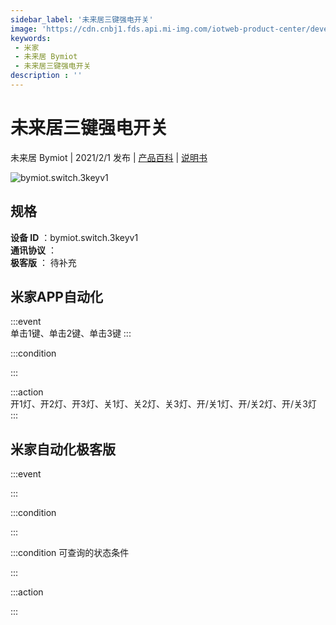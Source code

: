 ```yaml
---
sidebar_label: '未来居三键强电开关'
image: 'https://cdn.cnbj1.fds.api.mi-img.com/iotweb-product-center/developer_1630911898082CNlZtRfH.png?GalaxyAccessKeyId=AKVGLQWBOVIRQ3XLEW&Expires=9223372036854775807&Signature=cdESLurE1ibgWiBe7uXlweyT8ig='
keywords: 
 - 米家
 - 未来居 Bymiot
 - 未来居三键强电开关
description : ''
---
```

# 未来居三键强电开关

未来居 Bymiot | 2021/2/1 发布 | [产品百科](https://home.mi.com/webapp/content/baike/product/index.html?model=bymiot.switch.3keyv1/) | [说明书](https://home.mi.com/views/introduction.html?model=bymiot.switch.3keyv1&region=cn)

![bymiot.switch.3keyv1](https://cdn.cnbj1.fds.api.mi-img.com/iotweb-product-center/developer_1630911898082CNlZtRfH.png?GalaxyAccessKeyId=AKVGLQWBOVIRQ3XLEW&Expires=9223372036854775807&Signature=cdESLurE1ibgWiBe7uXlweyT8ig=)

## 规格  
> 
**设备 ID** ：bymiot.switch.3keyv1  
**通讯协议** ：  
**极客版**  ： 待补充 


## 米家APP自动化  

:::event  
单击1键、单击2键、单击3键
:::

:::condition  

:::

:::action   
开1灯、开2灯、开3灯、关1灯、关2灯、关3灯、开/关1灯、开/关2灯、开/关3灯
:::

## 米家自动化极客版  

:::event  

:::

:::condition  

:::

:::condition 可查询的状态条件  

:::

:::action  

:::

        
